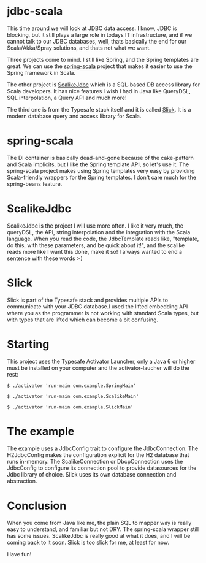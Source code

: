 # jdbc-scala
This time around we will look at JDBC data access. I know, JDBC is blocking, but it still plays a large role in
todays IT infrastructure, and if we cannot talk to our JDBC databases, well, thats basically the end for our
Scala/Akka/Spray solutions, and thats not what we want. 

Three projects come to mind. I still like Spring, and the Spring templates are great. We can use the 
[spring-scala](https://github.com/spring-projects/spring-scala) project that makes it easier to use the Spring framework
in Scala. 

The other project is [ScalikeJdbc](http://scalikejdbc.org/) which is a SQL-based DB access library for Scala developers.
It has nice features I wish I had in Java like QueryDSL, SQL interpolation, a Query API and much more!  

The third one is from the Typesafe stack itself and it is called [Slick](http://slick.typesafe.com/). 
It is a modern database query and access library for Scala.

# spring-scala
The DI container is basically dead-and-gone because of the cake-pattern and Scala implicits, but I like the 
Spring template API, so let's use it. The spring-scala project makes using Spring templates very easy by providing
Scala-friendly wrappers for the Spring templates. I don't care much for the spring-beans feature.

# ScalikeJdbc
ScalikeJdbc is the project I will use more often. I like it very much, the queryDSL, the API, string interpolation 
and the integration with the Scala language. When you read the code, the JdbcTemplate reads like, "template, do this,
with these parameters, and be quick about it!", and the scalike reads more like I want this done, make it so! I always
wanted to end a sentence with these words :-)

# Slick
Slick is part of the Typesafe stack and provides multiple APIs to communicate with your JDBC database.I used the 
lifted embedding API where you as the programmer is not working with standard Scala types, but with types that are lifted
which can become a bit confusing.

# Starting
This project uses the Typesafe Activator Launcher, only a Java 6 or higher must be installed on your computer and 
the activator-laucher will do the rest:

    $ ./activator 'run-main com.example.SpringMain'
    
    $ ./activator 'run-main com.example.ScalikeMain'
    
    $ ./activator 'run-main com.example.SlickMain'

# The example
The example uses a JdbcConfig trait to configure the JdbcConnection. The H2JdbcConfig makes the configuration explicit
for the H2 database that runs in-memory. The ScalikeConnection or DbcpConnection uses the JdbcConfig to configure its
connection pool to provide datasources for the Jdbc library of choice. Slick uses its own database connection and 
abstraction.

# Conclusion
When you come from Java like me, the plain SQL to mapper way is really easy to understand, and familiar but not DRY. 
The spring-scala wrapper still has some issues. ScalikeJdbc is really good at what it does, and I will be coming back
to it soon. Slick is too slick for me, at least for now. 
    
Have fun!